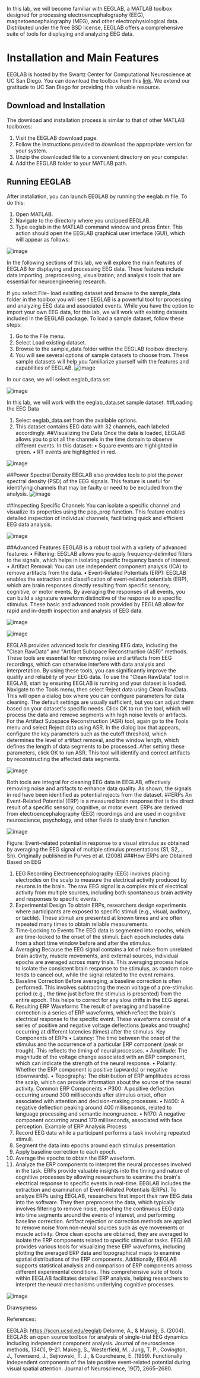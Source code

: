 In this lab, we will become familiar with EEGLAB, a MATLAB toolbox designed for processing electroencephalography (EEG), magnetoencephalography (MEG), and other electrophysiological data. Distributed under the free BSD license, EEGLAB offers a comprehensive suite of tools for displaying and analyzing EEG data.
# Installation and Main Features
EEGLAB is hosted by the Swartz Center for Computational Neuroscience at UC San Diego. You can download the toolbox from this [link](https://sccn.ucsd.edu/eeglab/index.php ).
We extend our gratitude to UC San Diego for providing this valuable resource.
## Download and Installation
The download and installation process is similar to that of other MATLAB toolboxes:
1.	Visit the EEGLAB download page.
2.	Follow the instructions provided to download the appropriate version for your system.
3.	Unzip the downloaded file to a convenient directory on your computer.
4.	Add the EEGLAB folder to your MATLAB path.
## Running EEGLAB
After installation, you can launch EEGLAB by running the eeglab.m file. To do this:
1.	Open MATLAB.
2.	Navigate to the directory where you unzipped EEGLAB.
3.	Type eeglab in the MATLAB command window and press Enter.
This action should open the EEGLAB graphical user interface (GUI), which will appear as follows:

![image](https://github.com/user-attachments/assets/64ba1bc2-c898-4b02-a51f-23fa5e528bda)

In the following sections of this lab, we will explore the main features of EEGLAB for displaying and processing EEG data. These features include data importing, preprocessing, visualization, and analysis tools that are essential for neuroengineering research.

If you select File- load exisiting dataset and browse to the sample_data folder in the toolbox you will see t EEGLAB is a powerful tool for processing and analyzing EEG data and associated events. While you have the option to import your own EEG data, for this lab, we will work with existing datasets included in the EEGLAB package.
To load a sample dataset, follow these steps:
1.	Go to the File menu.
2.	Select Load existing dataset.
3.	Browse to the sample_data folder within the EEGLAB toolbox directory.
4.	You will see several options of sample datasets to choose from.
These sample datasets will help you familiarize yourself with the features and capabilities of EEGLAB.
 ![image](https://github.com/user-attachments/assets/89697482-5360-40b1-b889-3f91c35ce5d8)

In our case, we will select eeglab_data.set
 
![image](https://github.com/user-attachments/assets/f3e0d0bb-6a8e-4f79-afe2-7ab097f433b4)

In this lab, we will work with the eeglab_data.set sample dataset.
##Loading the EEG Data
1.	Select eeglab_data.set from the available options.
2.	This dataset contains EEG data with 32 channels, each labeled accordingly.
##Visualizing the Data
Once the data is loaded, EEGLAB allows you to plot all the channels in the time domain to observe different events. In this dataset:
•	Square events are highlighted in green.
•	RT events are highlighted in red.

 ![image](https://github.com/user-attachments/assets/0c9d5187-f596-4d0f-880e-594cc454acab)

##Power Spectral Density
EEGLAB also provides tools to plot the power spectral density (PSD) of the EEG signals. This feature is useful for identifying channels that may be faulty or need to be excluded from the analysis.
![image](https://github.com/user-attachments/assets/4b5720cf-2034-4b5a-b452-88c2752c847c)

 
##Inspecting Specific Channels
You can isolate a specific channel and visualize its properties using the pop_prop function. This feature enables detailed inspection of individual channels, facilitating quick and efficient EEG data analysis.

 ![image](https://github.com/user-attachments/assets/f3a5c313-78b1-4741-93e0-9e7ada27b37a)


##Advanced Features
EEGLAB is a robust tool with a variety of advanced features:
•	Filtering: EEGLAB allows you to apply frequency-delimited filters to the signals, which helps in isolating specific frequency bands of interest.
•	Artifact Removal: You can use independent component analysis (ICA) to remove artifacts from the data.
•	Event-Related Potentials (ERP): EEGLAB enables the extraction and classification of event-related potentials (ERP), which are brain responses directly resulting from specific sensory, cognitive, or motor events. By averaging the responses of all events, you can build a signature waveform distinctive of the response to a specific stimulus.
These basic and advanced tools provided by EEGLAB allow for rapid and in-depth inspection and analysis of EEG data.
 

 ![image](https://github.com/user-attachments/assets/e68b0413-27d9-4292-8ff3-7ba4edd70a23)

![image](https://github.com/user-attachments/assets/96a44516-0b1b-4f09-8366-9adef3a38301)

EEGLAB provides advanced tools for cleaning EEG data, including the "Clean RawData" and "Artifact Subspace Reconstruction (ASR)" methods. These tools are essential for removing noise and artifacts from EEG recordings, which can otherwise interfere with data analysis and interpretation. By using these tools, you can significantly improve the quality and reliability of your EEG data.
To use the "Clean RawData" tool in EEGLAB, start by ensuring EEGLAB is running and your dataset is loaded. Navigate to the Tools menu, then select Reject data using Clean RawData. This will open a dialog box where you can configure parameters for data cleaning. The default settings are usually sufficient, but you can adjust them based on your dataset's specific needs. Click OK to run the tool, which will process the data and remove segments with high noise levels or artifacts.
For the Artifact Subspace Reconstruction (ASR) tool, again go to the Tools menu and select Reject data using ASR. In the dialog box that appears, configure the key parameters such as the cutoff threshold, which determines the level of artifact removal, and the window length, which defines the length of data segments to be processed. After setting these parameters, click OK to run ASR. This tool will identify and correct artifacts by reconstructing the affected data segments.


 ![image](https://github.com/user-attachments/assets/20b1f086-6ecb-41ab-be0c-80bd4568036d)

Both tools are integral for cleaning EEG data in EEGLAB, effectively removing noise and artifacts to enhance data quality. As shown, the signals in red have been identified as potential rejects from the dataset.
##ERPs
An Event-Related Potential (ERP) is a measured brain response that is the direct result of a specific sensory, cognitive, or motor event. ERPs are derived from electroencephalography (EEG) recordings and are used in cognitive neuroscience, psychology, and other fields to study brain function.

![image](https://github.com/user-attachments/assets/a9a0979d-941b-492c-9996-28308d113321)

 
Figure: Event-related potential in response to a visual stimulus as obtained by averaging the EEG signal of multiple stimulus presentations (S1, S2,… Sn). Originally published in Purves et al. (2008)
###How ERPs are Obtained Based on EEG
1. EEG Recording
Electroencephalography (EEG) involves placing electrodes on the scalp to measure the electrical activity produced by neurons in the brain. The raw EEG signal is a complex mix of electrical activity from multiple sources, including both spontaneous brain activity and responses to specific events.
2. Experimental Design
To obtain ERPs, researchers design experiments where participants are exposed to specific stimuli (e.g., visual, auditory, or tactile). These stimuli are presented at known times and are often repeated many times to obtain reliable measurements.
3. Time-Locking to Events
The EEG data is segmented into epochs, which are time-locked to the onset of the stimuli. Each epoch includes data from a short time window before and after the stimulus.
4. Averaging
Because the EEG signal contains a lot of noise from unrelated brain activity, muscle movements, and external sources, individual epochs are averaged across many trials. This averaging process helps to isolate the consistent brain response to the stimulus, as random noise tends to cancel out, while the signal related to the event remains.
5. Baseline Correction
Before averaging, a baseline correction is often performed. This involves subtracting the mean voltage of a pre-stimulus period (e.g., the time just before the stimulus is presented) from the entire epoch. This helps to correct for any slow drifts in the EEG signal.
6. Resulting ERP Waveforms
The result of averaging and baseline correction is a series of ERP waveforms, which reflect the brain's electrical response to the specific event. These waveforms consist of a series of positive and negative voltage deflections (peaks and troughs) occurring at different latencies (times) after the stimulus.
Key Components of ERPs
•	Latency: The time between the onset of the stimulus and the occurrence of a particular ERP component (peak or trough). This reflects the timing of neural processes.
•	Amplitude: The magnitude of the voltage change associated with an ERP component, which can indicate the strength of the neural response.
•	Polarity: Whether the ERP component is positive (upwards) or negative (downwards).
•	Topography: The distribution of ERP amplitudes across the scalp, which can provide information about the source of the neural activity.
Common ERP Components
•	P300: A positive deflection occurring around 300 milliseconds after stimulus onset, often associated with attention and decision-making processes.
•	N400: A negative deflection peaking around 400 milliseconds, related to language processing and semantic incongruence.
•	N170: A negative component occurring around 170 milliseconds, associated with face perception.
Example of ERP Analysis Process
1.	Record EEG data while a participant performs a task involving repeated stimuli.
2.	Segment the data into epochs around each stimulus presentation.
3.	Apply baseline correction to each epoch.
4.	Average the epochs to obtain the ERP waveform.
5.	Analyze the ERP components to interpret the neural processes involved in the task.
ERPs provide valuable insights into the timing and nature of cognitive processes by allowing researchers to examine the brain's electrical response to specific events in real-time.
EEGLAB includes the extraction and examination of Event-Related Potentials (ERPs). To analyze ERPs using EEGLAB, researchers first import their raw EEG data into the software. They then preprocess the data, which typically involves filtering to remove noise, epoching the continuous EEG data into time segments around the events of interest, and performing baseline correction. Artifact rejection or correction methods are applied to remove noise from non-neural sources such as eye movements or muscle activity. Once clean epochs are obtained, they are averaged to isolate the ERP components related to specific stimuli or tasks. EEGLAB provides various tools for visualizing these ERP waveforms, including plotting the averaged ERP data and topographical maps to examine spatial distributions of the ERP components. Additionally, EEGLAB supports statistical analysis and comparison of ERP components across different experimental conditions. This comprehensive suite of tools within EEGLAB facilitates detailed ERP analysis, helping researchers to interpret the neural mechanisms underlying cognitive processes.

![image](https://github.com/user-attachments/assets/a08042ef-f501-44f4-98c7-48a0612d7055)

 
Drawsyness

References:

EEGLAB: https://sccn.ucsd.edu/eeglab
Delorme, A., & Makeig, S. (2004). EEGLAB: an open source toolbox for analysis of single-trial EEG dynamics including independent component analysis. Journal of neuroscience methods, 134(1), 9–21.
Makeig, S., Westerfield, M., Jung, T. P., Covington, J., Townsend, J., Sejnowski, T. J., & Courchesne, E. (1999). Functionally independent components of the late positive event-related potential during visual spatial attention. Journal of Neuroscience, 19(7), 2665–2680.
